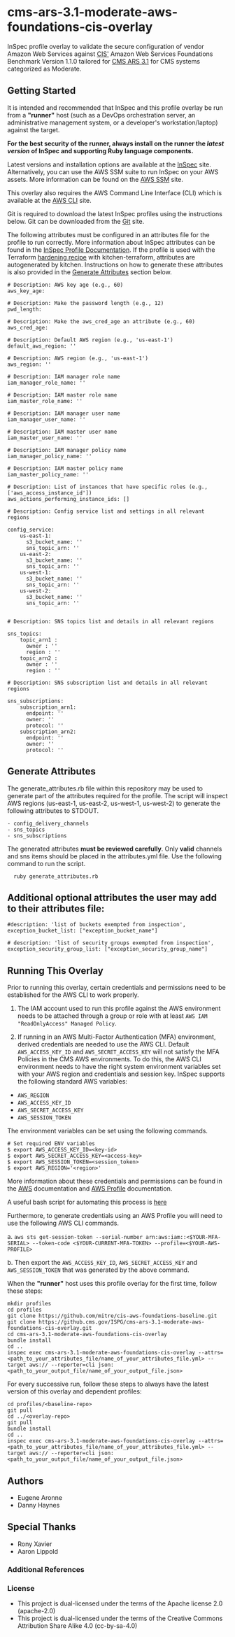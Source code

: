# cms-ars-3.1-moderate-aws-foundations-cis-overlay
InSpec profile overlay to validate the secure configuration of vendor Amazon Web Services against [CIS'](https://www.cisecurity.org/cis-benchmarks/) Amazon Web Services Foundations Benchmark Version 1.1.0 tailored for [CMS ARS 3.1](https://www.cms.gov/Research-Statistics-Data-and-Systems/CMS-Information-Technology/InformationSecurity/Info-Security-Library-Items/ARS-31-Publication.html) for CMS systems categorized as Moderate.

## Getting Started  
It is intended and recommended that InSpec and this profile overlay be run from a __"runner"__ host (such as a DevOps orchestration server, an administrative management system, or a developer's workstation/laptop) against the target.

__For the best security of the runner, always install on the runner the _latest version_ of InSpec and supporting Ruby language components.__ 

Latest versions and installation options are available at the [InSpec](http://inspec.io/) site. Alternatively, you can use the AWS SSM suite to run InSpec on your AWS assets. More information can be found on the [AWS SSM](https://aws.amazon.com/blogs/mt/using-aws-systems-manager-to-run-compliance-scans-using-inspec-by-chef/) site.

This overlay also requires the AWS Command Line Interface (CLI) which is available at the [AWS CLI](https://aws.amazon.com/cli/) site.

Git is required to download the latest InSpec profiles using the instructions below. Git can be downloaded from the [Git](https://git-scm.com/book/en/v2/Getting-Started-Installing-Git) site. 

The following attributes must be configured in an attributes file for the profile to run correctly. More information about InSpec attributes can be found in the [InSpec Profile Documentation](https://www.inspec.io/docs/reference/profiles/). If the profile is used with the Terraform [hardening recipe](https://github.com/mitre/cis-aws-foundations-hardening) with kitchen-terraform, attributes are autogenerated by kitchen. Instructions on how to generate these attributes is also provided in the [Generate Attributes](#Generate-Attributes) section below.

````
# Description: AWS key age (e.g., 60)
aws_key_age: 

# Description: Make the password length (e.g., 12)
pwd_length: 

# Description: Make the aws_cred_age an attribute (e.g., 60)
aws_cred_age: 

# Description: Default AWS region (e.g., 'us-east-1')
default_aws_region: ''

# Description: AWS region (e.g., 'us-east-1')
aws_region: ''

# Description: IAM manager role name 
iam_manager_role_name: ''

# Description: IAM master role name
iam_master_role_name: ''

# Description: IAM manager user name
iam_manager_user_name: ''

# Description: IAM master user name
iam_master_user_name: ''

# Description: IAM manager policy name
iam_manager_policy_name: ''

# Description: IAM master policy name
iam_master_policy_name: ''

# Description: List of instances that have specific roles (e.g., ['aws_access_instance_id']) 
aws_actions_performing_instance_ids: []

# Description: Config service list and settings in all relevant regions

config_service:
    us-east-1: 
      s3_bucket_name: ''
      sns_topic_arn: ''
    us-east-2: 
      s3_bucket_name: ''
      sns_topic_arn: ''
    us-west-1: 
      s3_bucket_name: ''
      sns_topic_arn: ''
    us-west-2: 
      s3_bucket_name: ''
      sns_topic_arn: ''


# Description: SNS topics list and details in all relevant regions

sns_topics: 
    topic_arn1 : 
      owner : ''
      region : ''
    topic_arn2 :
      owner : ''
      region : ''

# Description: SNS subscription list and details in all relevant regions

sns_subscriptions: 
    subscription_arn1: 
      endpoint: ''
      owner: ''
      protocol: ''
    subscription_arn2: 
      endpoint: ''
      owner: ''
      protocol: ''
````

## Generate Attributes

The generate_attributes.rb file within this repository may be used to generate part of the attributes required for the profile.
The script will inspect AWS regions (us-east-1, us-east-2, us-west-1, us-west-2) to generate the following attributes to STDOUT.

```
- config_delivery_channels
- sns_topics
- sns_subscriptions
```
The generated attributes __must be reviewed carefully__. Only __valid__ channels and sns items should be placed in the attributes.yml file. Use the following command to run the script.

```
  ruby generate_attributes.rb
```

## Additional optional attributes the user may add to their attributes file:

```
#description: 'list of buckets exempted from inspection',
exception_bucket_list: ["exception_bucket_name"]

# description: 'list of security groups exempted from inspection',
exception_security_group_list: ["exception_security_group_name"]
```

## Running This Overlay
Prior to running this overlay, certain credentials and permissions need to be established for the AWS CLI to work properly. 

1. The IAM account used to run this profile against the AWS environment needs to be attached through a group or role with at least `AWS IAM "ReadOnlyAccess" Managed Policy`. 

2. If running in an AWS Multi-Factor Authentication (MFA) environment, derived credentials are needed to use the AWS CLI. Default `AWS_ACCESS_KEY_ID` and `AWS_SECRET_ACCESS_KEY` will not satisfy the MFA Policies in the CMS AWS environments. To do this, the AWS CLI environment needs to have the right system environment variables set with your AWS region and credentials and session key. InSpec supports the following standard AWS variables:

- `AWS_REGION`
- `AWS_ACCESS_KEY_ID`
- `AWS_SECRET_ACCESS_KEY`
- `AWS_SESSION_TOKEN`

The environment variables can be set using the following commands.

````
# Set required ENV variables
$ export AWS_ACCESS_KEY_ID=<key-id>
$ export AWS_SECRET_ACCESS_KEY=<access-key>
$ export AWS_SESSION_TOKEN=<session_token>
$ export AWS_REGION='<region>'
````

More information about these credentials and permissions can be found in the [AWS](https://docs.aws.amazon.com/cli/latest/reference/sts/get-session-token.html) documentation and [AWS Profile](https://docs.aws.amazon.com/cli/latest/userguide/cli-multiple-profiles.html) documentation.

A useful bash script for automating this process is [here](https://gist.github.com/dinvlad/d1bc0a45419abc277eb86f2d1ce70625)

Furthermore, to generate credentials using an AWS Profile you will need to use the following AWS CLI commands.

  a. `aws sts get-session-token --serial-number arn:aws:iam::<$YOUR-MFA-SERIAL> --token-code <$YOUR-CURRENT-MFA-TOKEN> --profile=<$YOUR-AWS-PROFILE>` 

  b. Then export the `AWS_ACCESS_KEY_ID`, `AWS_SECRET_ACCESS_KEY` and `AWS_SESSION_TOKEN` that was generated by the above command.

When the __"runner"__ host uses this profile overlay for the first time, follow these steps: 

```
mkdir profiles
cd profiles
git clone https://github.com/mitre/cis-aws-foundations-baseline.git
git clone https://github.cms.gov/ISPG/cms-ars-3.1-moderate-aws-foundations-cis-overlay.git
cd cms-ars-3.1-moderate-aws-foundations-cis-overlay
bundle install
cd ..
inspec exec cms-ars-3.1-moderate-aws-foundations-cis-overlay --attrs=<path_to_your_attributes_file/name_of_your_attributes_file.yml> --target aws:// --reporter=cli json:<path_to_your_output_file/name_of_your_output_file.json>
```
For every successive run, follow these steps to always have the latest version of this overlay and dependent profiles:

```
cd profiles/<baseline-repo>
git pull
cd ../<overlay-repo>
git pull
bundle install
cd ..
inspec exec cms-ars-3.1-moderate-aws-foundations-cis-overlay --attrs=<path_to_your_attributes_file/name_of_your_attributes_file.yml> --target aws:// --reporter=cli json:<path_to_your_output_file/name_of_your_output_file.json>
```

## Authors
* Eugene Aronne
* Danny Haynes

## Special Thanks
* Rony Xavier
* Aaron Lippold

### Additional References

### License 

* This project is dual-licensed under the terms of the Apache license 2.0 (apache-2.0)
* This project is dual-licensed under the terms of the Creative Commons Attribution Share Alike 4.0 (cc-by-sa-4.0)
